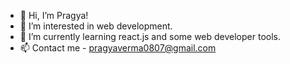 - 👋 Hi, I’m Pragya!
- 👀 I’m interested in web development.
- 🌱 I’m currently learning react.js and some web developer tools.
- 📫 Contact me - pragyaverma0807@gmail.com

<!---
pragyaverma8/pragyaverma8 is a ✨ special ✨ repository because its `README.md` (this file) appears on your GitHub profile.
You can click the Preview link to take a look at your changes.
--->
